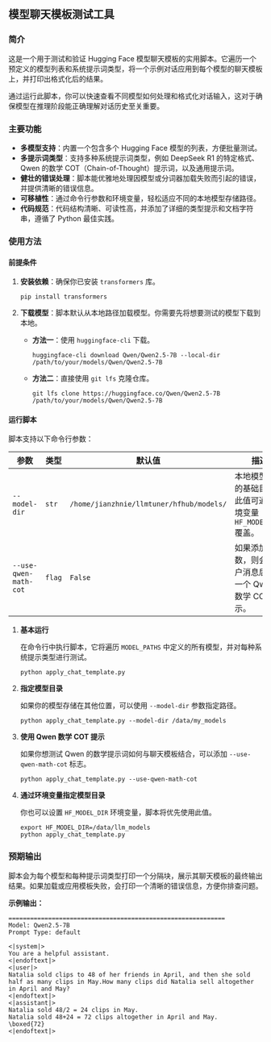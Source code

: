 ## 模型聊天模板测试工具

### 简介

这是一个用于测试和验证 Hugging Face 模型聊天模板的实用脚本。它遍历一个预定义的模型列表和系统提示词类型，将一个示例对话应用到每个模型的聊天模板上，并打印出格式化后的结果。

通过运行此脚本，你可以快速查看不同模型如何处理和格式化对话输入，这对于确保模型在推理阶段能正确理解对话历史至关重要。

### 主要功能

- **多模型支持**：内置一个包含多个 Hugging Face 模型的列表，方便批量测试。
- **多提示词类型**：支持多种系统提示词类型，例如 DeepSeek R1 的特定格式、Qwen 的数学 COT（Chain-of-Thought）提示词，以及通用提示词。
- **健壮的错误处理**：脚本能优雅地处理因模型或分词器加载失败而引起的错误，并提供清晰的错误信息。
- **可移植性**：通过命令行参数和环境变量，轻松适应不同的本地模型存储路径。
- **代码规范**：代码结构清晰、可读性高，并添加了详细的类型提示和文档字符串，遵循了 Python 最佳实践。

### 使用方法

#### 前提条件

1. **安装依赖**：确保你已安装 `transformers` 库。

   ```
   pip install transformers
   ```

2. **下载模型**：脚本默认从本地路径加载模型。你需要先将想要测试的模型下载到本地。

   - **方法一**：使用 `huggingface-cli` 下载。

     ```
     huggingface-cli download Qwen/Qwen2.5-7B --local-dir /path/to/your/models/Qwen/Qwen2.5-7B
     ```

   - **方法二**：直接使用 `git lfs` 克隆仓库。

     ```
     git lfs clone https://huggingface.co/Qwen/Qwen2.5-7B /path/to/your/models/Qwen/Qwen2.5-7B
     ```

#### 运行脚本

脚本支持以下命令行参数：

| 参数                  | 类型   | 默认值                         | 描述                                                         |
| --------------------- | ------ | ------------------------------ | ------------------------------------------------------------ |
| `--model-dir`         | `str`  | `/home/jianzhnie/llmtuner/hfhub/models/` | 本地模型存储的基础目录。此值可通过环境变量 `HF_MODEL_DIR` 覆盖。 |
| `--use-qwen-math-cot` | `flag` | `False`                        | 如果添加此参数，则会在用户消息后附加一个 Qwen 数学 COT 提示。 |

1. **基本运行**

   在命令行中执行脚本，它将遍历 `MODEL_PATHS` 中定义的所有模型，并对每种系统提示类型进行测试。

   ```
   python apply_chat_template.py
   ```

2. **指定模型目录**

   如果你的模型存储在其他位置，可以使用 `--model-dir` 参数指定路径。

   ```
   python apply_chat_template.py --model-dir /data/my_models
   ```

3. **使用 Qwen 数学 COT 提示**

   如果你想测试 Qwen 的数学提示词如何与聊天模板结合，可以添加 `--use-qwen-math-cot` 标志。

   ```
   python apply_chat_template.py --use-qwen-math-cot
   ```

4. **通过环境变量指定模型目录**

   你也可以设置 `HF_MODEL_DIR` 环境变量，脚本将优先使用此值。

   ```
   export HF_MODEL_DIR=/data/llm_models
   python apply_chat_template.py
   ```

### 预期输出

脚本会为每个模型和每种提示词类型打印一个分隔块，展示其聊天模板的最终输出结果。如果加载或应用模板失败，会打印一个清晰的错误信息，方便你排查问题。

**示例输出：**

```shell
============================================================
Model: Qwen2.5-7B
Prompt Type: default

<|system|>
You are a helpful assistant.
<|endoftext|>
<|user|>
Natalia sold clips to 48 of her friends in April, and then she sold half as many clips in May.How many clips did Natalia sell altogether in April and May?
<|endoftext|>
<|assistant|>
Natalia sold 48/2 = 24 clips in May.
Natalia sold 48+24 = 72 clips altogether in April and May.
\boxed{72}
<|endoftext|>
```
